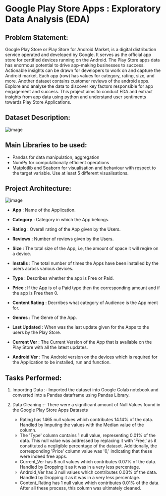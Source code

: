 # Google Play Store Apps : Exploratory Data Analysis (EDA)

## Problem Statement:

Google Play Store or Play Store for Android Market, is a digital distribution service operated and developed by Google. It serves as the official app store for certified devices running on the Android. The Play Store apps data has enormous potential to drive app-making businesses to success. Actionable insights can be drawn for developers to work on and capture the Android market. Each app (row) has values for category, rating, size, and more. Another dataset contains customer reviews of the android apps. Explore and analyse the data to discover key factors responsible for app engagement and success. This project aims to conduct EDA and extract insights from app data using python and understand user sentiments towards Play Store Applications.

## Dataset Description:

![image](https://github.com/sahil-kishor/Exploratory-Data-Analysis-EDA-Project/assets/159517524/4a3e714a-f9ad-428d-9cfc-34cb26be7726)

## Main Libraries to be used:

- Pandas for data manipulation, aggregation
- NumPy for computationally efficient operations
- Matplotlib and Seaborn for visualisation and behaviour with respect to the target variable. Use at least 5 different visualisations.

## Project Architecture:

![image](https://github.com/sahil-kishor/Exploratory-Data-Analysis-EDA-Project/assets/159517524/18a2a2e0-99be-471e-8ef4-77d19a9fe4d4)

- **App**	: Name of the Application.

- **Category** : Category in which the App belongs.

- **Rating** : Overall rating of the App given by the Users.	

- **Reviews** : Number of reviews given by the Users.

- **Size** : The total size of the App, i.e, the amount of space it will reqire on a device.	

- **Installs** : The total number of times the Apps have been installed by the users across various devices.	

- **Type** : Describes whether the app is Free or Paid.	

- **Price**	: If the App is of a Paid type then the corresponding amount and if the app is Free then 0.

- **Content Rating** : Decrribes what category of Audience is the App ment for.

- **Genres** : The Genre of the App.

- **Last Updated**	: When was the last update given for the Apps to the users by the Play Store.

- **Current Ver**	: The Current Version of the App that is available on the Play Store with all the latest updates.

- **Android Ver** : The Android version on the devices which is required for the Application to be installed, run and function.

## Tasks Performed:

1. Importing Data :- Imported the dataset into Google Colab notebook and converted into a Pandas dataframe using Pandas Library.

2. Data Cleaning :- There were a significant amount of Null Values found in the Google Play Store Apps Datasets
   - Rating has 1465 null values which contributes 14.14% of the data. Handled by Imputing the values with the Median value of the column.
   - The 'Type' column contains 1 null value, representing 0.01% of the data. This null value was addressed by replacing it with 'Free,' as it constituted a negligible percentage of the dataset. Additionally, the corresponding 'Price' column value was '0,' indicating that these were indeed free apps.
   - Current_Ver has 8 null values which contributes 0.07% of the data. Handled by Dropping it as it was in a very less percentage.
   - Android_Ver has 3 null values which contributes 0.03% of the data. Handled by Dropping it as it was in a very less percentage.
   - Content_Rating has 1 null value which contributes 0.01% of the data. After all these process, this column was ultimately cleaned.



